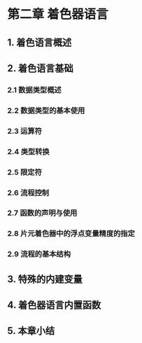 第二章 着色器语言
====
## 1. 着色语言概述
## 2. 着色语言基础
### 2.1 数据类型概述
### 2.2 数据类型的基本使用
### 2.3 运算符
### 2.4 类型转换
### 2.5 限定符
### 2.6 流程控制
### 2.7 函数的声明与使用
### 2.8 片元着色器中的浮点变量精度的指定
### 2.9 流程的基本结构
## 3. 特殊的内建变量
## 4. 着色器语言内置函数
## 5. 本章小结

